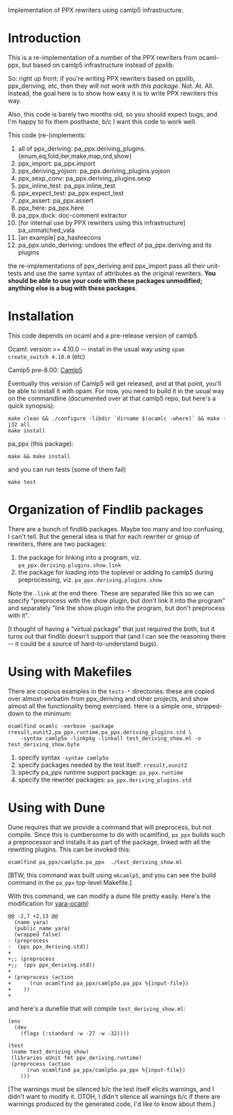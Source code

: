 Implementation of PPX rewriters using camlp5 infrastructure.

# Introduction

This is a re-implementation of a number of the PPX rewriters from
ocaml-ppx, but based on camlp5 infrastructure instead of ppxlib.

So: right up front: if you're writing PPX rewriters based on ppxlib,
ppx_deriving, etc, then they *will not work with this package*.  Not.
At.  All.  Instead, the goal here is to show how easy it is to write
PPX rewriters this way.

Also, this code is barely two months old, so you should expect bugs,
and I'm happy to fix them posthaste, b/c I want this code to work
well.

This code (re-)implements:

1. all of ppx_deriving: pa_ppx.deriving_plugins.{enum,eq,fold,iter,make,map,ord,show}
2. ppx_import: pa_ppx.import
3. ppx_deriving_yojson: pa_ppx.deriving_plugins.yojson
4. ppx_sexp_conv: pa_ppx.deriving_plugins.sexp
5. ppx_inline_test: pa_ppx.inline_test
6. ppx_expect_test: pa_ppx.expect_test
7. ppx_assert: pa_ppx.assert
8. ppx_here: pa_ppx.here
9. pa_ppx.dock: doc-comment extractor
10. [for internal use by PPX rewriters using this infrastructure] pa_unmatched_vala
11. [an example] pa_hashrecons
12. pa_ppx.undo_deriving: undoes the effect of pa_ppx.deriving and its plugins


the re-implementations of ppx_deriving and ppx_import pass all their
unit-tests and use the same syntax of attributes as the original
rewriters.  **You should be able to use your code with these packages
unmodified; anything else is a bug with these packages**.

# Installation

This code depends on ocaml and a pre-release version of camlp5.

Ocaml: version >= 4.10.0 -- install in the usual way using `opam create_switch 4.10.0` (etc)

Camlp5 pre-8.00: [Camlp5](https://github.com/camlp5/camlp5/tree/pre-8.00)

Eventually this version of Camlp5 will get released, and at that
point, you'll be able to install it with opam.  For now, you need
to build it in the usual way on the commandline
(documented over at that camlp5 repo, but here's a quick synopsis):
```
make clean && ./configure -libdir `dirname $(ocamlc -where)` && make -j32 all
make install
```

pa_ppx (this package):

```
make && make install
```

and you can run tests (some of them fail)
```
make test
```

# Organization of Findlib packages

There are a bunch of findlib packages.  Maybe too many and too
confusing, I can't tell.  But the general idea is that for each
rewriter or group of rewriters, there are two packages:

1. the package for linking into a program, viz. `pa_ppx.deriving.plugins.show.link`
2. the package for loading into the toplevel or adding to camlp5 during preprocessing, viz. `pa_ppx.deriving.plugins.show`

Note the `.link` at the end there.  These are separated like this so
we can specify "preprocess with the show plugin, but don't link it
into the program" and separately "link the show plugin into the
program, but don't preprocess with it".

[I thought of having a "virtual package" that just required the both,
but it turns out that findlib doesn't support that (and I can see the
reasoning there -- it could be a source of hard-to-understand bugs).

# Using with Makefiles

There are copious examples in the `tests-*` directories: these are copied
over almost-verbatim from ppx_deriving and other projects, and show almost all the
functionality being exercised.  Here is a simple one, stripped-down to
the minimum:
```
ocamlfind ocamlc -verbose -package rresult,ounit2,pa_ppx.runtime,pa_ppx.deriving_plugins.std \
	-syntax camlp5o -linkpkg -linkall test_deriving_show.ml -o test_deriving_show.byte
```

1. specify syntax `-syntax camlp5o`
2. specify packages needed by the test itself: `rresult,ounit2`
3. specify pa_ppx runtime support package: `pa_ppx.runtime`
4. specify the rewriter packages: `pa_ppx.deriving_plugins.std`

# Using with Dune

Dune requires that we provide a command that will preprocess, but not
compile.  Since this is cumbersome to do with ocamlfind, `pa_ppx`
builds such a preprocessor and installs it as part of the package,
linked with all the rewriting plugins.  This can be invoked this:
```
ocamlfind pa_ppx/camlp5o.pa_ppx  ./test_deriving_show.ml
```
[BTW, this command was built using `mkcamlp5`, and you can see the build command in the `pa_ppx` top-level Makefile.]

With this command, we can modify a dune file pretty easily.  Here's the modification for [yara-ocaml](https://github.com/XVilka/yara-ocaml):
```
@@ -2,7 +2,13 @@
  (name yara)
  (public_name yara)
  (wrapped false)
- (preprocess
-  (pps ppx_deriving.std))
+
+;; (preprocess
+;;  (pps ppx_deriving.std))
+
+ (preprocess (action
+      (run ocamlfind pa_ppx/camlp5o.pa_ppx %{input-file})
+    ))
+
```

and here's a dunefile that will compile `test_deriving_show.ml`:
```
(env
  (dev
    (flags (:standard -w -27 -w -32))))

(test
 (name test_deriving_show)
 (libraries oUnit fmt ppx_deriving.runtime)
 (preprocess (action
      (run ocamlfind pa_ppx/camlp5o.pa_ppx %{input-file})
    )))
```

[The warnings must be silenced b/c the test itself elicits warnings,
and I didn't want to modify it.  OTOH, I didn't silence all warnings
b/c if there are warnings produced by the generated code, I'd like to
know about them.]
